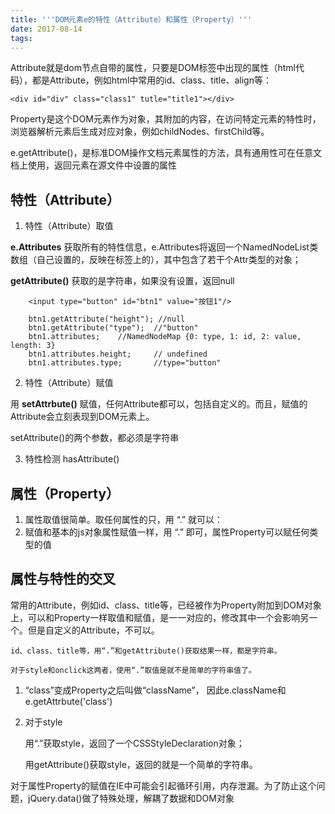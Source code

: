 ```yaml
---
title: '''DOM元素e的特性（Attribute）和属性（Property）'''
date: 2017-08-14
tags:
---
```


Attribute就是dom节点自带的属性，只要是DOM标签中出现的属性（html代码），都是Attribute，例如html中常用的id、class、title、align等：

	<div id="div" class="class1" tutle="title1"></div>

Property是这个DOM元素作为对象，其附加的内容，在访问特定元素的特性时，浏览器解析元素后生成对应对象，例如childNodes、firstChild等。

e.getAttribute()，是标准DOM操作文档元素属性的方法，具有通用性可在任意文档上使用，返回元素在源文件中设置的属性

## 特性（Attribute）

 1. 特性（Attribute）取值

  **e.Attributes** 获取所有的特性信息，e.Attributes将返回一个NamedNodeList类数组（自己设置的，反映在标签上的），其中包含了若干个Attr类型的对象；

  **getAttribute()** 获取的是字符串，如果没有设置，返回null

		<input type="button" id="btn1" value="按钮1"/>

		btn1.getAttribute("height"); //null
		btn1.getAttribute("type"); 	//"button"
		btn1.attributes;  	//NamedNodeMap {0: type, 1: id, 2: value, length: 3}
		btn1.attributes.height; 	// undefined
		btn1.attributes.type; 		//type="button"
		
  

 2.  特性（Attribute）赋值

  用 **setAttrbute()** 赋值，任何Attribute都可以，包括自定义的。而且，赋值的Attribute会立刻表现到DOM元素上。

  setAttribute()的两个参数，都必须是字符串

 3. 特性检测 hasAttribute()

## 属性（Property）

 1. 属性取值很简单。取任何属性的只，用 “.” 就可以：
 2. 赋值和基本的js对象属性赋值一样，用 “.” 即可，属性Property可以赋任何类型的值


## 属性与特性的交叉
常用的Attribute，例如id、class、title等，已经被作为Property附加到DOM对象上，可以和Property一样取值和赋值，是一一对应的，修改其中一个会影响另一个。但是自定义的Attribute，不可以。


    id、class、title等，用“.”和getAttribute()获取结果一样，都是字符串。

    对于style和onclick这两者，使用“.”取值是就不是简单的字符串值了。

1. “class”变成Property之后叫做“className”，
因此e.className和e.getAttrbute('class')

2. 对于style

   用“.”获取style，返回了一个CSSStyleDeclaration对象；
   
   用getAttribute()获取style，返回的就是一个简单的字符串。



对于属性Property的赋值在IE中可能会引起循环引用，内存泄漏。为了防止这个问题，jQuery.data()做了特殊处理，解耦了数据和DOM对象



